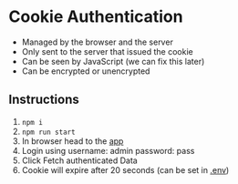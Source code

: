 # Cookie Authentication

- Managed by the browser and the server
- Only sent to the server that issued the cookie
- Can be seen by JavaScript (we can fix this later)
- Can be encrypted or unencrypted

## Instructions

1. `npm i`
1. `npm run start`
1. In browser head to the [app](http://localhost:3000)
1. Login using username: admin password: pass
1. Click Fetch authenticated Data
1. Cookie will expire after 20 seconds (can be set in [.env](./.env))
